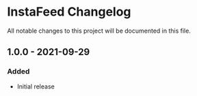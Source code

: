 # InstaFeed Changelog

All notable changes to this project will be documented in this file.

## 1.0.0 - 2021-09-29
### Added
- Initial release
